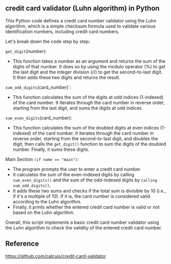 ## credit card validator (Luhn algorithm) in Python

This Python code defines a credit card number validator using the Luhn algorithm, which is a simple checksum formula used to validate various identification numbers, including credit card numbers.

Let's break down the code step by step:

`get_digit`(number):
- This function takes a number as an argument and returns the sum of the digits of that number. It does so by using the modulo operator (%) to get the last digit and the integer division (//) to get the second-to-last digit. It then adds these two digits and returns the result.

`sum_odd_digits`(card_number)`:
- This function calculates the sum of the digits at odd indices (1-indexed) of the card number. It iterates through the card number in reverse order, starting from the last digit, and sums the digits at odd indices.

`sum_even_digits`(card_number):
- This function calculates the sum of the doubled digits at even indices (1-indexed) of the card number. It iterates through the card number in reverse order, starting from the second-to-last digit, and doubles the digit, then calls the `get_digit()` function to sum the digits of the doubled number. Finally, it sums these digits.

Main Section `(if name == "main")`:
- The program prompts the user to enter a credit card number.
- It calculates the sum of the even-indexed digits by calling `sum_even_digits()` and the sum of the odd-indexed digits by `calling sum_odd_digits()`.
- It adds these two sums and checks if the total sum is divisible by 10 (i.e., if it's a multiple of 10). If it is, the card number is considered valid according to the Luhn algorithm.
- Finally, it prints whether the entered credit card number is valid or not based on the Luhn algorithm.

Overall, this script implements a basic credit card number validator using the Luhn algorithm to check the validity of the entered credit card number.

## Reference
https://github.com/calcuis/credit-card-validator
